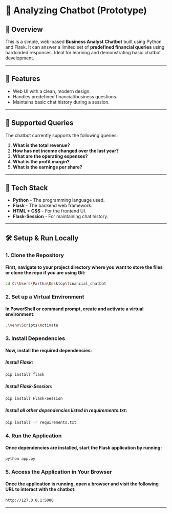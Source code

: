 # 💬 Analyzing Chatbot (Prototype)

## 📌 Overview
This is a simple, web-based **Business Analyst Chatbot** built using Python and Flask. It can answer a limited set of **predefined financial queries** using hardcoded responses. Ideal for learning and demonstrating basic chatbot development.

---

## 🚀 Features
- Web UI with a clean, modern design.
- Handles predefined financial/business questions.
- Maintains basic chat history during a session.

---

## 🧠 Supported Queries
The chatbot currently supports the following queries:
1. **What is the total revenue?**
2. **How has net income changed over the last year?**
3. **What are the operating expenses?**
4. **What is the profit margin?**
5. **What is the earnings per share?**

---

## 🧰 Tech Stack
- **Python** - The programming language used.
- **Flask** - The backend web framework.
- **HTML + CSS** - For the frontend UI.
- **Flask-Session** - For maintaining chat history.

---

## 🛠️ Setup & Run Locally
### 1. Clone the Repository
#### First, navigate to your project directory where you want to store the files or clone the repo if you are using Git:

```bash
cd C:\Users\Partha\Desktop\financial_chatbot
```
### 2. Set up a Virtual Environment
#### In PowerShell or command prompt, create and activate a virtual environment:
```bash
.\venv\Scripts\Activate
```
### 3. Install Dependencies
#### Now, install the required dependencies:
##### Install Flask:
```bash
pip install flask
```
##### Install Flask-Session:
```bash
pip install Flask-Session
```
##### Install all other dependencies listed in requirements.txt:
```bash
pip install -r requirements.txt
```
### 4. Run the Application
#### Once dependencies are installed, start the Flask application by running:
```bash
python app.py
```
### 5. Access the Application in Your Browser
#### Once the application is running, open a browser and visit the following URL to interact with the chatbot:
```bash
http://127.0.0.1:5000
```
---
